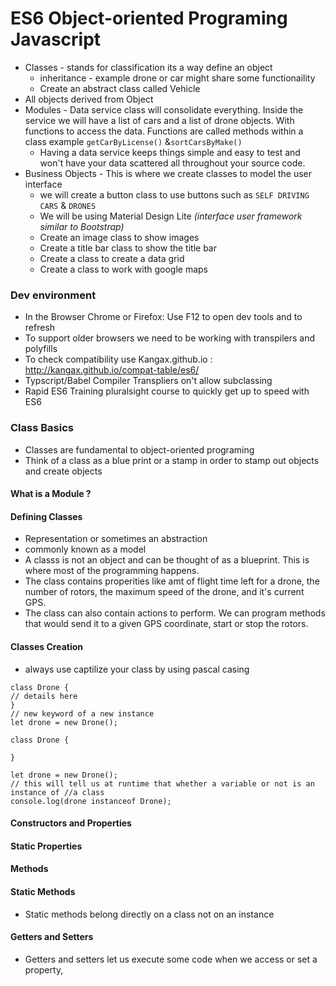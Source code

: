 # ES6 Object-oriented Programing Javascript

- Classes - stands for classification its a way define an object
	- inheritance - example drone or car might share some functionaility 
	- Create an abstract class called Vehicle
- All objects derived from Object
- Modules - Data service class will consolidate everything. Inside the service we will have a list of cars and a list of drone objects. With functions to access the data. Functions are called methods within a class example `getCarByLicense()` &`sortCarsByMake()`
	- Having a data service keeps things simple and easy to test and won't have your data scattered all throughout your source code.
- Business Objects - This is where we create classes to model the user interface
	- we will create a button class to use buttons such as `SELF DRIVING CARS` & `DRONES`
	- We will be using Material Design Lite *(interface user framework similar to Bootstrap)*
	- Create an image class to show images
	- Create a title bar class to show the title bar
	- Create a class to create a data grid
	- Create a class to work with google maps

### Dev environment
- In the Browser Chrome or Firefox: Use F12 to open dev tools and to refresh
- To support older browsers we need to be working with transpilers and polyfills
- To check compatibility use Kangax.github.io : http://kangax.github.io/compat-table/es6/ 
- Typscript/Babel Compiler Transpliers on't allow subclassing
- Rapid ES6 Training pluralsight course to quickly get up to speed with ES6

### Class Basics
- Classes are fundamental to object-oriented programing
- Think of a class as a blue print or a stamp in order to stamp out objects and create objects
#### What is a Module ?

#### Defining Classes
- Representation or sometimes an abstraction
- commonly known as a model
- A classs is not an object and can be thought of as a blueprint. This is where most of the programming happens.
- The class contains properities like amt of flight time left for a drone, the number of rotors, the maximum speed of the drone, and it's current GPS.
- The class can also contain actions to perform. We can program methods that would send it to a given GPS coordinate, start or stop the rotors.

#### Classes Creation
- always use captilize your class by using pascal casing
```
class Drone {
// details here
}
// new keyword of a new instance 
let drone = new Drone();
```

```
class Drone {

}

let drone = new Drone();
// this will tell us at runtime that whether a variable or not is an instance of //a class
console.log(drone instanceof Drone);
```
#### Constructors and Properties

#### Static Properties

#### Methods

#### Static Methods
- Static methods belong directly on a class not on an instance

#### Getters and Setters
- Getters and setters let us execute some code when we access or set a property,
